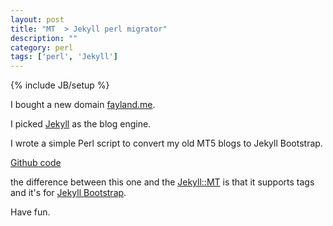 ```yaml
---
layout: post
title: "MT  > Jekyll perl migrator"
description: ""
category: perl
tags: ['perl', 'Jekyll']
---
```

{% include JB/setup %}

I bought a new domain [fayland.me](http://fayland.me/).

I picked [Jekyll](https://github.com/mojombo/jekyll) as the blog engine.

I wrote a simple Perl script to convert my old MT5 blogs to Jekyll Bootstrap.

[Github code](https://github.com/fayland/p5-jekyll-scripts/blob/master/mt/migrator.pl)

the difference between this one and the [Jekyll::MT](https://github.com/mojombo/jekyll/wiki/blog-migrations) is that it supports tags and it's for [Jekyll Bootstrap](http://jekyllbootstrap.com/).

Have fun.